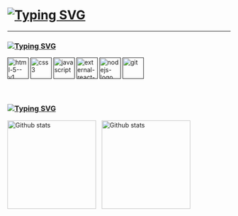 # [![Typing SVG](https://readme-typing-svg.herokuapp.com?font=Fira+Code&pause=1000&color=03F700&width=435&lines=%F0%9F%91%A8%E2%80%8D%F0%9F%92%BB+Notorious+Win+)](https://git.io/typing-svg)

---
### [![Typing SVG](https://readme-typing-svg.herokuapp.com?font=Fira+Code&pause=1000&color=03F700&width=435&lines=%F0%9F%A4%96+Linguagens+e+t%C3%A9cnologias+)](https://git.io/typing-svg)


<p align="left">
  <a href=><img width="48" height="48" src="https://img.icons8.com/color/48/html-5--v1.png" alt="html-5--v1"/></a>
  <a href=><img width="48" height="48" src="https://img.icons8.com/color/48/css3.png" alt="css3"/></a>
  <a href=><img width="48" height="48" src="https://img.icons8.com/fluency/48/javascript.png" alt="javascript"/></a>
  <a href=><img width="48" height="48" src="https://img.icons8.com/external-tal-revivo-color-tal-revivo/48/external-react-a-javascript-library-for-building-user-interfaces-logo-color-tal-revivo.png" alt="external-react-a-javascript-library-for-building-user-interfaces-logo-color-tal-revivo"/></a>
  <a href=><img width="48" height="48" src="https://img.icons8.com/fluency/48/nodejs-logo.png" alt="nodejs-logo"/></a>
   <a href=><img width="48" height="48" src="https://img.icons8.com/color/48/git.png" alt="git"/></a>
</p>

<br/>

### [![Typing SVG](https://readme-typing-svg.herokuapp.com?font=Fira+Code&pause=1000&color=03F700&width=435&lines=%F0%9F%93%8A+Estat%C3%ADsticas)](https://git.io/typing-svg)

<p>
<img
align="left"
alt="Github stats"
height="200"
style="padding-right: 10px;"
src="https://github-readme-stats.vercel.app/api?username=notoriouswin&show_icons=true&theme=merko&incluide_all_commits=true&locale=pt-br"
/>

<img
align="left"
alt="Github stats"
height="200"
style="padding-right: 10px;"
src="https://github-readme-stats.vercel.app/api/top-langs/?username=notoriouswin&layout=donut&theme=merko&custom_title=Tecnologias"
/>
</p>



